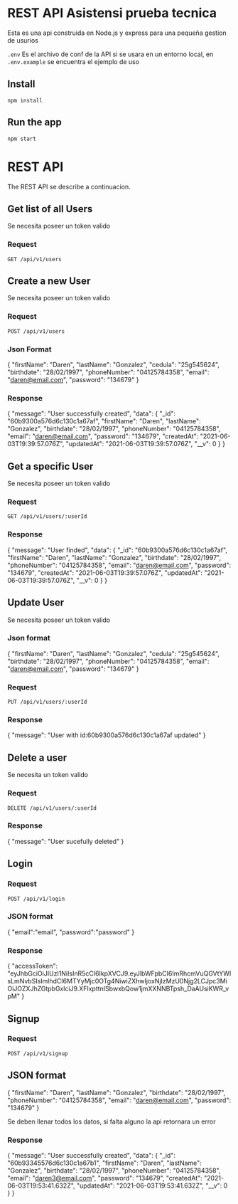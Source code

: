 # REST API Asistensi prueba tecnica

Esta es una api construida en Node.js y express para una pequeña
gestion de usurios

`.env` Es el archivo de conf de la API si se usara en un entorno 
local, en `.env.example` se encuentra el ejemplo de uso

## Install

    npm install

## Run the app

    npm start

# REST API

The REST API se describe a continuacion.

## Get list of all Users

Se necesita poseer un token valido

### Request

`GET /api/v1/users`

## Create a new User

Se necesita poseer un token valido

### Request

`POST /api/v1/users`

### Json Format

{
    "firstName": "Daren",
    "lastName": "Gonzalez",
    "cedula": "25g545624",
    "birthdate": "28/02/1997",
    "phoneNumber": "04125784358",
    "email": "daren@email.com",
    "password": "134679"
}

### Response

{
    "message": "User successfully created",
    "data": {
        "_id": "60b9300a576d6c130c1a67af",
        "firstName": "Daren",
        "lastName": "Gonzalez",
        "birthdate": "28/02/1997",
        "phoneNumber": "04125784358",
        "email": "daren@email.com",
        "password": "134679",
        "createdAt": "2021-06-03T19:39:57.076Z",
        "updatedAt": "2021-06-03T19:39:57.076Z",
        "__v": 0
    }
}

## Get a specific User

Se necesita poseer un token valido

### Request

`GET /api/v1/users/:userId`

### Response

{
    "message": "User finded",
    "data": {
        "_id": "60b9300a576d6c130c1a67af",
        "firstName": "Daren",
        "lastName": "Gonzalez",
        "birthdate": "28/02/1997",
        "phoneNumber": "04125784358",
        "email": "daren@email.com",
        "password": "134679",
        "createdAt": "2021-06-03T19:39:57.076Z",
        "updatedAt": "2021-06-03T19:39:57.076Z",
        "__v": 0
    }
}

## Update User

Se necesita poseer un token valido

### Json format

{
    "firstName": "Daren",
    "lastName": "Gonzalez",
    "cedula": "25g545624",
    "birthdate": "28/02/1997",
    "phoneNumber": "04125784358",
    "email": "daren@email.com",
    "password": "134679"
}

### Request

`PUT /api/v1/users/:userId`


### Response

{
    "message": "User with id:60b9300a576d6c130c1a67af updated"
}

## Delete a user

Se necesita un token valido

### Request

`DELETE /api/v1/users/:userId`


### Response

{
    "message": "User sucefully deleted"
}

## Login

### Request

`POST /api/v1/login`

### JSON format

{
    "email":"email",
    "password":"password"
}

### Response

{
    "accessToken": "eyJhbGciOiJIUzI1NiIsInR5cCI6IkpXVCJ9.eyJlbWFpbCI6ImRhcmVuQGVtYWlsLmNvbSIsImlhdCI6MTYyMjc0OTg4NiwiZXhwIjoxNjIzMzU0Njg2LCJpc3MiOiJOZXJhZGtpbGxlciJ9.XFIxpttnISbwxbQow1jmXXNNBTpsh_DaAUsiKWR_vpM"
}

## Signup

### Request

`POST /api/v1/signup`


## JSON format

{
    "firstName": "Daren",
    "lastName": "Gonzalez",
    "birthdate": "28/02/1997",
    "phoneNumber": "04125784358",
    "email": "daren@email.com",
    "password": "134679"
}

Se deben llenar todos los datos, si falta alguno la api retornara un error

### Response

{
    "message": "User successfully created",
    "data": {
        "_id": "60b93345576d6c130c1a67b1",
        "firstName": "Daren",
        "lastName": "Gonzalez",
        "birthdate": "28/02/1997",
        "phoneNumber": "04125784358",
        "email": "daren3@email.com",
        "password": "134679",
        "createdAt": "2021-06-03T19:53:41.632Z",
        "updatedAt": "2021-06-03T19:53:41.632Z",
        "__v": 0
    }
}
